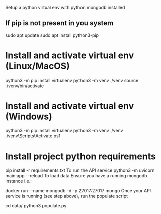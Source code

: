 Setup a python virtual env with python mongodb installed
## If pip is not present in you system
sudo apt update
sudo apt install python3-pip

# Install and activate virtual env (Linux/MacOS)
python3 -m pip install virtualenv
python3 -m venv ./venv
source ./venv/bin/activate

# Install and activate virtual env (Windows)
python3 -m pip install virtualenv
python3 -m venv ./venv
.\venv\Scripts\Activate.ps1

# Install project python requirements
pip install -r requirements.txt
To run the API service
python3 -m uvicorn main:app --reload
To load data
Ensure you have a running mongodb instance i.e.:

docker run --name mongodb -d -p 27017:27017 mongo
Once your API service is running (see step above), run the populate script

cd data/
python3 populate.py

